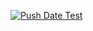 [![Push Date Test](https://github.com/sirdomestos/dimas/actions/workflows/main.yml/badge.svg)](https://github.com/sirdomestos/dimas/actions/workflows/main.yml)
